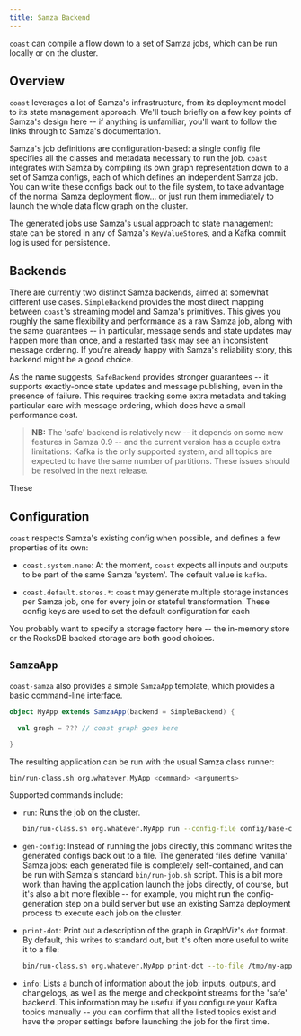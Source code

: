 ```yaml
---
title: Samza Backend
---
```


`coast` can compile a flow down to a set of Samza jobs, which can be run
locally or on the cluster.

## Overview

`coast` leverages a lot of Samza's infrastructure, from its deployment model to
its state management approach. We'll touch briefly on a few key points of Samza's
design here -- if anything is unfamiliar, you'll want to follow the links through
to Samza's documentation.

Samza's job definitions are configuration-based: a single config file specifies
all the classes and metadata necessary to run the job.
`coast` integrates with Samza by compiling its own graph representation down to a set of Samza configs,
each of which defines an independent Samza job. 
You can write these configs back out to the file system,
to take advantage of the normal Samza deployment flow... 
or just run them immediately to launch the whole data flow graph on the cluster.

The generated jobs use Samza's usual approach to state management:
state can be stored in any of Samza's `KeyValueStore`s,
and a Kafka commit log is used for persistence.

## Backends

There are currently two distinct Samza backends,
aimed at somewhat different use cases.
`SimpleBackend` provides the most direct mapping between `coast`'s streaming model and Samza's primitives.
This gives you roughly the same flexibility and performance as a raw Samza job,
along with the same guarantees --
in particular, 
message sends and state updates may happen more than once,
and a restarted task may see an inconsistent message ordering.
If you're already happy with Samza's reliability story,
this backend might be a good choice.

As the name suggests, `SafeBackend` provides stronger guarantees --
it supports exactly-once state updates and message publishing,
even in the presence of failure.
This requires tracking some extra metadata and taking particular care with message ordering,
which does have a small performance cost.

> **NB:** The 'safe' backend is relatively new --
> it depends on some new features in Samza 0.9 --
> and the current version has a couple extra limitations:
> Kafka is the only supported system,
> and all topics are expected to have the same number of partitions.
> These issues should be resolved in the next release.

These 

## Configuration

`coast` respects Samza's existing config when possible, and defines a few properties
of its own:

- `coast.system.name`: At the moment, `coast` expects all inputs and outputs to
  be part of the same Samza 'system'. The default value is `kafka`.

- `coast.default.stores.*`: `coast` may generate multiple storage instances per Samza job,
  one for every join or stateful transformation. These config keys are used to set the
  default configuration for each 

You probably want to specify a
  storage factory here -- the in-memory store or the RocksDB backed storage are
  both good choices.

## `SamzaApp`

`coast-samza` also provides a simple `SamzaApp` template, which provides a basic
command-line interface.

```scala
object MyApp extends SamzaApp(backend = SimpleBackend) {

  val graph = ??? // coast graph goes here

}
```

The resulting application can be run with the usual Samza class runner:

```bash
bin/run-class.sh org.whatever.MyApp <command> <arguments>
```

Supported commands include:

-   `run`: Runs the job on the cluster. 

    ```bash
    bin/run-class.sh org.whatever.MyApp run --config-file config/base-config.properties
    ```

-   `gen-config`: Instead of running the jobs directly, this command writes the generated configs
    back out to a file. The generated files define 'vanilla' Samza jobs: each generated file is
    completely self-contained, and can be run with Samza's standard `bin/run-job.sh` script. This
    is a bit more work than having the application launch the jobs directly, of course, but it's also a
    bit more flexible -- for example, you might run the config-generation step on a build server
    but use an existing Samza deployment process to execute each job on the cluster.

-   `print-dot`: Print out a description of the graph in GraphViz's `dot` format. By default, this
    writes to standard out, but it's often more useful to write it to a file:

    ```bash
    bin/run-class.sh org.whatever.MyApp print-dot --to-file /tmp/my-app.dot && dot -Tjpg /tmp/my-app.dot
    ```

-   `info`: Lists a bunch of information about the job: inputs, outputs, and changelogs, as well
    as the merge and checkpoint streams for the 'safe' backend. This information may be useful if you
    configure your Kafka topics manually -- you can confirm that all the listed topics exist and have
    the proper settings before launching the job for the first time.
 
